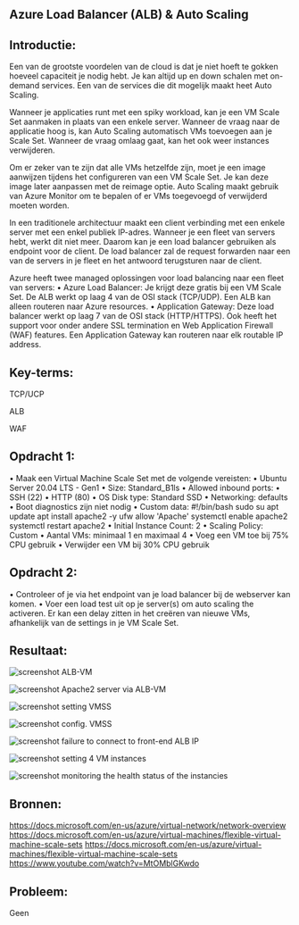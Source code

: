 
## Azure Load Balancer (ALB) & Auto Scaling
## Introductie:
Een van de grootste voordelen van de cloud is dat je niet hoeft te gokken hoeveel capaciteit je nodig hebt. Je kan altijd up en down schalen met on-demand services. Een van de services die dit mogelijk maakt heet Auto Scaling.

Wanneer je applicaties runt met een spiky workload, kan je een VM Scale Set aanmaken in plaats van een enkele server. Wanneer de vraag naar de applicatie hoog is, kan Auto Scaling automatisch VMs toevoegen aan je Scale Set. Wanneer de vraag omlaag gaat, kan het ook weer instances verwijderen.

Om er zeker van te zijn dat alle VMs hetzelfde zijn, moet je een image aanwijzen tijdens het configureren van een VM Scale Set. Je kan deze image later aanpassen met de reimage optie. Auto Scaling maakt gebruik van Azure Monitor om te bepalen of er VMs toegevoegd of verwijderd moeten worden.

In een traditionele architectuur maakt een client verbinding met een enkele server met een enkel publiek IP-adres. Wanneer je een fleet van servers hebt, werkt dit niet meer. Daarom kan je een load balancer gebruiken als endpoint voor de client. De load balancer zal de request forwarden naar een van de servers in je fleet en het antwoord terugsturen naar de client.

Azure heeft twee managed oplossingen voor load balancing naar een fleet van servers:
•	Azure Load Balancer: Je krijgt deze gratis bij een VM Scale Set. De ALB werkt op laag 4 van de OSI stack (TCP/UDP). Een ALB kan alleen routeren naar Azure resources.
•	Application Gateway: Deze load balancer werkt op laag 7 van de OSI stack (HTTP/HTTPS). Ook heeft het support voor onder andere SSL termination en Web Application Firewall (WAF) features. Een Application Gateway kan routeren naar elk routable IP address.

## Key-terms:
TCP/UCP

ALB

WAF
## Opdracht 1:
•	Maak een Virtual Machine Scale Set met de volgende vereisten:
•	Ubuntu Server 20.04 LTS - Gen1
•	Size: Standard_B1ls
•	Allowed inbound ports:
•	SSH (22)
•	HTTP (80)
•	OS Disk type: Standard SSD
•	Networking: defaults
•	Boot diagnostics zijn niet nodig
•	Custom data: 
	#!/bin/bash
sudo su
apt update
apt install apache2 -y
ufw allow 'Apache'
systemctl enable apache2
systemctl restart apache2
•	Initial Instance Count: 2
•	Scaling Policy: Custom
•	Aantal VMs: minimaal 1 en maximaal 4
•	Voeg een VM toe bij 75% CPU gebruik
•	Verwijder een VM bij 30% CPU gebruik


## Opdracht 2:
•	Controleer of je via het endpoint van je load balancer bij de webserver kan komen.
•	Voer een load test uit op je server(s) om auto scaling the activeren. Er kan een delay zitten in het creëren van nieuwe VMs, afhankelijk van de settings in je VM Scale Set.

## Resultaat:


![screenshot ALB-VM]( https://github.com/techgrounds/cloud-6-repo-AzizaAdam/blob/main/00_includes/AZ16/ALB-VM.jpg)

![screenshot Apache2 server via ALB-VM]( https://github.com/techgrounds/cloud-6-repo-AzizaAdam/blob/main/00_includes/AZ16/Apache2%20server%20via%20ALB-VM.jpg)

![screenshot setting VMSS]( https://github.com/techgrounds/cloud-6-repo-AzizaAdam/blob/main/00_includes/AZ16/VM%20scaling-set.jpg)

![screenshot config. VMSS]( https://github.com/techgrounds/cloud-6-repo-AzizaAdam/blob/main/00_includes/AZ16/VMSS%20config.jpg)

![screenshot failure to connect to front-end ALB IP]( https://github.com/techgrounds/cloud-6-repo-AzizaAdam/blob/main/00_includes/AZ16/failure%20to%20connect%20to%20front-end%20LB%20IP.jpg)

![screenshot setting 4 VM instances]( https://github.com/techgrounds/cloud-6-repo-AzizaAdam/blob/main/00_includes/AZ16/Setting%204%20VMs.jpg)

![screenshot monitoring the health status of the instancies]( https://github.com/techgrounds/cloud-6-repo-AzizaAdam/blob/main/00_includes/AZ16/Monitoring%20the%20health%20status%20of%20the%20VMs.jpg)




## Bronnen:
https://docs.microsoft.com/en-us/azure/virtual-network/network-overview
https://docs.microsoft.com/en-us/azure/virtual-machines/flexible-virtual-machine-scale-sets
https://docs.microsoft.com/en-us/azure/virtual-machines/flexible-virtual-machine-scale-sets
https://www.youtube.com/watch?v=MtOMblGKwdo




## Probleem:
Geen



